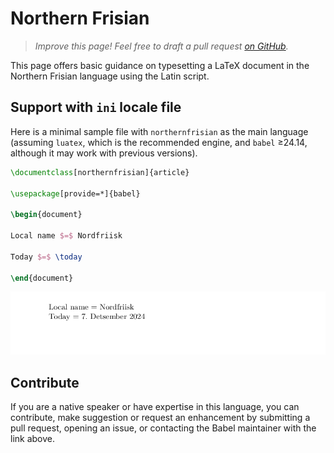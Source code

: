 # Northern Frisian

<blockquote>
  <p><em>Improve this page! Feel free to draft a pull request <a href="https://github.com/latex3/babel/tree/docs/docs">on GitHub</a>.</em></p>
</blockquote>

This page offers basic guidance on typesetting a LaTeX document in the
Northern Frisian language using the Latin script.

## Support with `ini` locale file

Here is a minimal sample file with `northernfrisian` as the main language
(assuming `luatex`, which is the recommended engine, and `babel` ≥24.14,
although it may work with previous versions).

```tex
\documentclass[northernfrisian]{article}

\usepackage[provide=*]{babel}

\begin{document}

Local name $=$ Nordfriisk

Today $=$ \today

\end{document}
```

![](../media/locale-northernfrisian.png)

## Contribute

If you are a native speaker or have expertise in this language, you can
contribute, make suggestion or request an enhancement by submitting a
pull request, opening an issue, or contacting the Babel maintainer with
the link above.